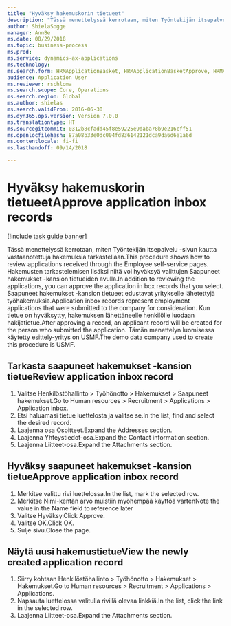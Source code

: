 ```yaml
--- 
title: "Hyväksy hakemuskorin tietueet"
description: "Tässä menettelyssä kerrotaan, miten Työntekijän itsepalvelu -sivun kautta vastaanotettuja hakemuksia tarkastellaan."
author: ShielaSogge
manager: AnnBe
ms.date: 08/29/2018
ms.topic: business-process
ms.prod: 
ms.service: dynamics-ax-applications
ms.technology: 
ms.search.form: HRMApplicationBasket, HRMApplicationBasketApprove, HRMApplication
audience: Application User
ms.reviewer: rschloma
ms.search.scope: Core, Operations
ms.search.region: Global
ms.author: shielas
ms.search.validFrom: 2016-06-30
ms.dyn365.ops.version: Version 7.0.0
ms.translationtype: HT
ms.sourcegitcommit: 0312b8cfadd45f8e59225e9daba78b9e216cff51
ms.openlocfilehash: 87a08b33e0dc004fd836142121dca9da6d6e1a6d
ms.contentlocale: fi-fi
ms.lasthandoff: 09/14/2018

---
```

# <a name="approve-application-inbox-records"></a><span data-ttu-id="97dda-103">Hyväksy hakemuskorin tietueet</span><span class="sxs-lookup"><span data-stu-id="97dda-103">Approve application inbox records</span></span>

[!include [task guide banner](../../includes/task-guide-banner.md)]

<span data-ttu-id="97dda-104">Tässä menettelyssä kerrotaan, miten Työntekijän itsepalvelu -sivun kautta vastaanotettuja hakemuksia tarkastellaan.</span><span class="sxs-lookup"><span data-stu-id="97dda-104">This procedure shows how to review applications received through the Employee self-service pages.</span></span> <span data-ttu-id="97dda-105">Hakemusten tarkastelemisen lisäksi niitä voi hyväksyä valittujen Saapuneet hakemukset -kansion tietueiden avulla.</span><span class="sxs-lookup"><span data-stu-id="97dda-105">In addition to reviewing the applications, you can approve the application in box records that you select.</span></span> <span data-ttu-id="97dda-106">Saapuneet hakemukset -kansion tietueet edustavat yritykselle lähetettyjä työhakemuksia.</span><span class="sxs-lookup"><span data-stu-id="97dda-106">Application inbox records represent employment applications that were submitted to the company for consideration.</span></span> <span data-ttu-id="97dda-107">Kun tietue on hyväksytty, hakemuksen lähettäneelle henkilölle luodaan hakijatietue.</span><span class="sxs-lookup"><span data-stu-id="97dda-107">After approving a record, an applicant record will be created for the person who submitted the application.</span></span> <span data-ttu-id="97dda-108">Tämän menettelyn luomisessa käytetty esittely-yritys on USMF.</span><span class="sxs-lookup"><span data-stu-id="97dda-108">The demo data company used to create this procedure is USMF.</span></span>


## <a name="review-application-inbox-record"></a><span data-ttu-id="97dda-109">Tarkasta saapuneet hakemukset -kansion tietue</span><span class="sxs-lookup"><span data-stu-id="97dda-109">Review application inbox record</span></span>
1. <span data-ttu-id="97dda-110">Valitse Henkilöstöhallinto > Työhönotto > Hakemukset > Saapuneet hakemukset.</span><span class="sxs-lookup"><span data-stu-id="97dda-110">Go to Human resources > Recruitment > Applications > Application inbox.</span></span>
2. <span data-ttu-id="97dda-111">Etsi haluamasi tietue luettelosta ja valitse se.</span><span class="sxs-lookup"><span data-stu-id="97dda-111">In the list, find and select the desired record.</span></span>
3. <span data-ttu-id="97dda-112">Laajenna osa Osoitteet.</span><span class="sxs-lookup"><span data-stu-id="97dda-112">Expand the Addresses section.</span></span>
4. <span data-ttu-id="97dda-113">Laajenna Yhteystiedot-osa.</span><span class="sxs-lookup"><span data-stu-id="97dda-113">Expand the Contact information section.</span></span>
5. <span data-ttu-id="97dda-114">Laajenna Liitteet-osa.</span><span class="sxs-lookup"><span data-stu-id="97dda-114">Expand the Attachments section.</span></span>

## <a name="approve-application-inbox-record"></a><span data-ttu-id="97dda-115">Hyväksy saapuneet hakemukset -kansion tietue</span><span class="sxs-lookup"><span data-stu-id="97dda-115">Approve application inbox record</span></span>
1. <span data-ttu-id="97dda-116">Merkitse valittu rivi luettelossa.</span><span class="sxs-lookup"><span data-stu-id="97dda-116">In the list, mark the selected row.</span></span>
2. <span data-ttu-id="97dda-117">Merkitse Nimi-kentän arvo muistiin myöhempää käyttöä varten</span><span class="sxs-lookup"><span data-stu-id="97dda-117">Note the value in the Name field to reference later</span></span>
3. <span data-ttu-id="97dda-118">Valitse Hyväksy.</span><span class="sxs-lookup"><span data-stu-id="97dda-118">Click Approve.</span></span>
4. <span data-ttu-id="97dda-119">Valitse OK.</span><span class="sxs-lookup"><span data-stu-id="97dda-119">Click OK.</span></span>
5. <span data-ttu-id="97dda-120">Sulje sivu.</span><span class="sxs-lookup"><span data-stu-id="97dda-120">Close the page.</span></span>

## <a name="view-the-newly-created-application-record"></a><span data-ttu-id="97dda-121">Näytä uusi hakemustietue</span><span class="sxs-lookup"><span data-stu-id="97dda-121">View the newly created application record</span></span>
1. <span data-ttu-id="97dda-122">Siirry kohtaan Henkilöstöhallinto > Työhönotto > Hakemukset > Hakemukset.</span><span class="sxs-lookup"><span data-stu-id="97dda-122">Go to Human resources > Recruitment > Applications > Applications.</span></span>
2. <span data-ttu-id="97dda-123">Napsauta luettelossa valitulla rivillä olevaa linkkiä.</span><span class="sxs-lookup"><span data-stu-id="97dda-123">In the list, click the link in the selected row.</span></span>
3. <span data-ttu-id="97dda-124">Laajenna Liitteet-osa.</span><span class="sxs-lookup"><span data-stu-id="97dda-124">Expand the Attachments section.</span></span>


